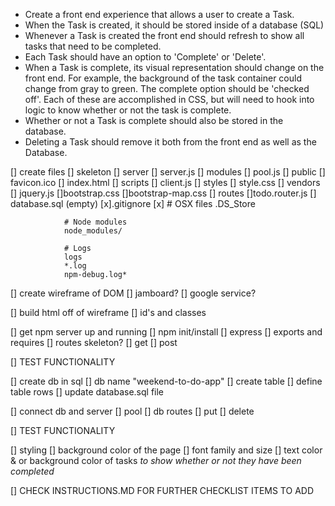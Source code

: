 * Create a front end experience that allows a user to create a Task.
* When the Task is created, it should be stored inside of a database (SQL)
* Whenever a Task is created the front end should refresh to show all tasks that need to be completed.
* Each Task should have an option to 'Complete' or 'Delete'.
* When a Task is complete, its visual representation should change on the front end. For example, the background of the task container could change from gray to green. The complete option should be  'checked off'. Each of these are accomplished in CSS, but will need to hook into logic to know whether or not the task is complete.
* Whether or not a Task is complete should also be stored in the database.
* Deleting a Task should remove it both from the front end as well as the Database.

[] create files
    [] skeleton
        [] server
            [] server.js
            [] modules
                [] pool.js
            [] public
                [] favicon.ico
                [] index.html
                [] scripts
                    [] client.js
                [] styles
                    [] style.css
                [] vendors
                    [] jquery.js
                    []bootstrap.css
                    []bootstrap-map.css
            [] routes
                []todo.router.js
        [] database.sql (empty)
        [x].gitignore
            [x] # OSX files
                .DS_Store

                # Node modules
                node_modules/

                # Logs
                logs
                *.log
                npm-debug.log*

[] create wireframe of DOM
    [] jamboard?
    [] google service?

[] build html off of wireframe
    [] id's and classes

[] get npm server up and running
    [] npm init/install
    [] express
    [] exports and requires
    [] routes skeleton?
        [] get
        [] post

[] TEST FUNCTIONALITY

[] create db in sql
    [] db name "weekend-to-do-app"
    [] create table
    [] define table rows
    [] update database.sql file

[] connect db and server
    [] pool
    [] db routes
        [] put
        [] delete 

[] TEST FUNCTIONALITY

[] styling
    [] background color of the page
    [] font family and size
    [] text color & or background color of tasks *to show whether or not they have been completed*

[] CHECK INSTRUCTIONS.MD FOR FURTHER CHECKLIST ITEMS TO ADD